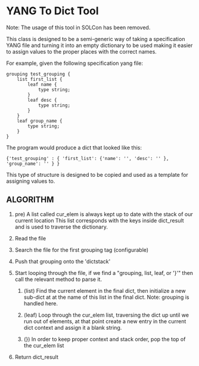 # YANG To Dict Tool
Note: The usage of this tool in SOLCon has been removed.


This class is designed to be a semi-generic way of taking a specification YANG file and turning it
into an empty dictionary to be used making it easier to assign values to the proper places with
the correct names.

For example, given the following specification yang file:

    grouping test_grouping {
        list first_list {
            leaf name {
                type string;
            }
            leaf desc {
                type string;
            }
        }
        leaf group_name {
            type string;
        }
    }

The program would produce a dict that looked like this:

    {'test_grouping' : { 'first_list': {'name': '', 'desc': '' }, 'group_name': '' } }



This type of structure is designed to be copied and used as a template for assigning values to.


## ALGORITHM

1. pre) A list called cur_elem is always kept up to date with the stack of our current location
    This list corresponds with the keys inside dict_result and is used to traverse the dictionary.

2. Read the file
3. Search the file for the first grouping tag (configurable)
4. Push that grouping onto the 'dictstack'

5. Start looping through the file, if we find a "grouping, list, leaf, or '}'" then call the
    relevant method to parse it.
    1. (list) Find the current element in the final dict, then initialize a new sub-dict at at the name
    of this list in the final dict. Note: grouping is handled here.
    
    2. (leaf) Loop through the cur_elem list, traversing the dict up until we run out of elements,
    at that point create a new entry in the current dict context and assign it a blank string.

    3. (}) In order to keep proper context and stack order, pop the top of the cur_elem list

6. Return dict_result
